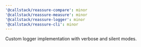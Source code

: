 ```yaml
---
'@callstack/reassure-compare': minor
'@callstack/reassure-measure': minor
'@callstack/reassure-logger': minor
'@callstack/reassure-cli': minor
---
```


Custom logger implementation with verbose and silent modes.
